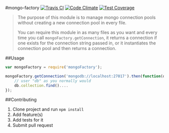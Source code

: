 #mongo-factory
[![Travis CI](https://travis-ci.org/toymachiner62/mongo-factory.svg?branch=master)](https://travis-ci.org/toymachiner62/mongo-factory.svg?branch=master)
[![Code Climate](https://codeclimate.com/github/toymachiner62/mongo-factory/badges/gpa.svg)](https://codeclimate.com/github/toymachiner62/mongo-factory)
[![Test Coverage](https://codeclimate.com/github/toymachiner62/mongo-factory/badges/coverage.svg)](https://codeclimate.com/github/toymachiner62/mongo-factory)

> The purpose of this module is to manage mongo connection pools without creating a new connection pool in every file.
>
> You can require this module in as many files as you want and every time you call `mongoFactory.getConnection`, it returns
> a connection if one exists for the connection string passed in, or it instantiates the connection pool and
> then returns a connection.

##Usage

```js
var mongoFactory = require('mongoFactory');

mongoFactory.getConnection('mongodb://localhost:27017').then(function(db) {
	// user "db" as you normally would
	db.collection.find()....
});
```

##Contributing

1. Clone project and run `npm install`
2. Add feature(s) 
3. Add tests for it
4. Submit pull request


